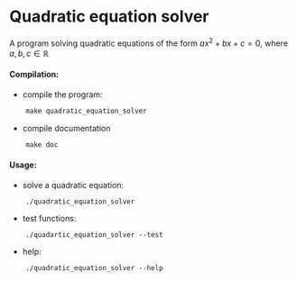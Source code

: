 # Quadratic equation solver

A program solving quadratic equations of the form $ax^2 + bx + c = 0,$ where $a, b, c \in \mathbb {R}$

#### Compilation:

* compile the program:
```c++
    make quadratic_equation_solver
```

* compile documentation
```c++
    make doc
```
#### Usage:

* solve a quadratic equation:
```
    ./quadratic_equation_solver
```

* test functions:
```
    ./quadartic_equation_solver --test
```

* help:
```
    ./quadratic_equation_solver --help
```


